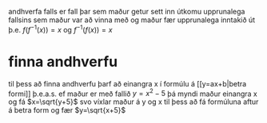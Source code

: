andhverfa falls er fall þar sem maður getur sett inn útkomu upprunalega fallsins sem maður var að vinna með og maður fær upprunalega inntakið út þ.e. $f(f^{-1}(x))=x$ og $f^{-1}(f(x))=x$

# finna andhverfu
til þess að finna andhverfu þarf að einangra x í formúlu á [[y=ax+b|betra formi]] þ.e.a.s. ef maður er með fallið $y=x^2-5$ þá myndi maður einangra x og fá $x=\sqrt{y+5}$ svo víxlar maður á y og x til þess að fá formúluna aftur á betra form og fær $y=\sqrt{x+5}$